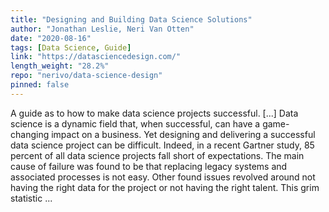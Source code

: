 ```yaml
---
title: "Designing and Building Data Science Solutions"
author: "Jonathan Leslie, Neri Van Otten"
date: "2020-08-16"
tags: [Data Science, Guide]
link: "https://datasciencedesign.com/"
length_weight: "28.2%"
repo: "nerivo/data-science-design"
pinned: false
---
```


A guide as to how to make data science projects successful. [...] Data science is a dynamic field that, when successful, can have a game-changing impact on a business. Yet designing and delivering a successful data science project can be difficult. Indeed, in a recent Gartner study, 85 percent of all data science projects fall short of expectations. The main cause of failure was found to be that replacing legacy systems and associated processes is not easy. Other found issues revolved around not having the right data for the project or not having the right talent. This grim statistic ...
